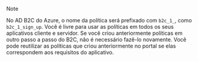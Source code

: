 > [!NOTE]
> No AD B2C do Azure, o nome da política será prefixado com `b2c_1_`, como `b2c_1_sign_up`.  Você é livre para usar as políticas em todos os seus aplicativos cliente e servidor.  Se você criou anteriormente políticas em outro passo a passo do B2C, não é necessário fazê-lo novamente. Você pode reutilizar as políticas que criou anteriormente no portal se elas correspondem aos requisitos do aplicativo.
> 
> 



<!--HONumber=Dec16_HO5-->


